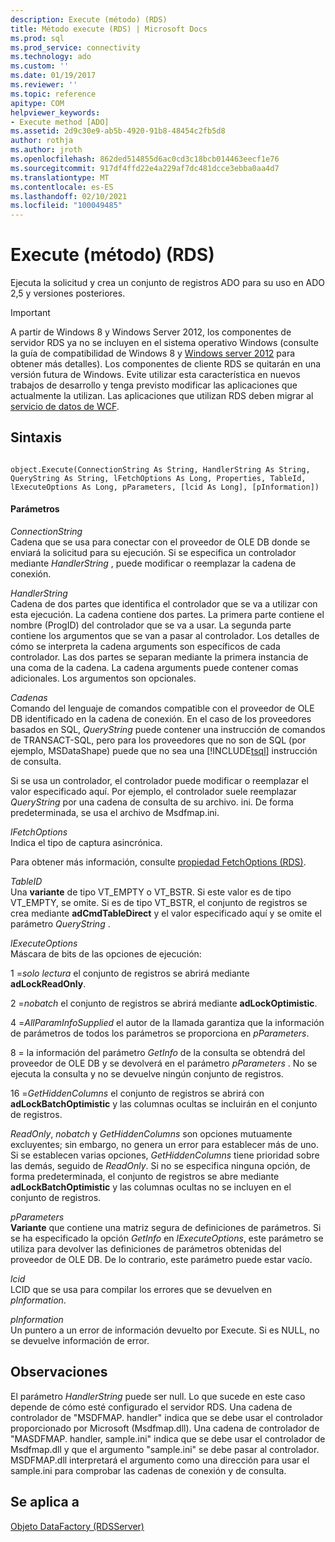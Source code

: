 ```yaml
---
description: Execute (método) (RDS)
title: Método execute (RDS) | Microsoft Docs
ms.prod: sql
ms.prod_service: connectivity
ms.technology: ado
ms.custom: ''
ms.date: 01/19/2017
ms.reviewer: ''
ms.topic: reference
apitype: COM
helpviewer_keywords:
- Execute method [ADO]
ms.assetid: 2d9c30e9-ab5b-4920-91b8-48454c2fb5d8
author: rothja
ms.author: jroth
ms.openlocfilehash: 862ded514855d6ac0cd3c18bcb014463eecf1e76
ms.sourcegitcommit: 917df4ffd22e4a229af7dc481dcce3ebba0aa4d7
ms.translationtype: MT
ms.contentlocale: es-ES
ms.lasthandoff: 02/10/2021
ms.locfileid: "100049485"
---
```

# <a name="execute-method-rds"></a>Execute (método) (RDS)
Ejecuta la solicitud y crea un conjunto de registros ADO para su uso en ADO 2,5 y versiones posteriores.  
  
> [!IMPORTANT]
>  A partir de Windows 8 y Windows Server 2012, los componentes de servidor RDS ya no se incluyen en el sistema operativo Windows (consulte la guía de compatibilidad de Windows 8 y [Windows server 2012](https://www.microsoft.com/download/details.aspx?id=27416) para obtener más detalles). Los componentes de cliente RDS se quitarán en una versión futura de Windows. Evite utilizar esta característica en nuevos trabajos de desarrollo y tenga previsto modificar las aplicaciones que actualmente la utilizan. Las aplicaciones que utilizan RDS deben migrar al [servicio de datos de WCF](/dotnet/framework/wcf/).  
  
## <a name="syntax"></a>Sintaxis  
  
```  
  
object.Execute(ConnectionString As String, HandlerString As String, QueryString As String, lFetchOptions As Long, Properties, TableId, lExecuteOptions As Long, pParameters, [lcid As Long], [pInformation])  
```  
  
#### <a name="parameters"></a>Parámetros  
 *ConnectionString*  
 Cadena que se usa para conectar con el proveedor de OLE DB donde se enviará la solicitud para su ejecución. Si se especifica un controlador mediante *HandlerString* , puede modificar o reemplazar la cadena de conexión.  
  
 *HandlerString*  
 Cadena de dos partes que identifica el controlador que se va a utilizar con esta ejecución. La cadena contiene dos partes. La primera parte contiene el nombre (ProgID) del controlador que se va a usar. La segunda parte contiene los argumentos que se van a pasar al controlador. Los detalles de cómo se interpreta la cadena arguments son específicos de cada controlador. Las dos partes se separan mediante la primera instancia de una coma de la cadena. La cadena arguments puede contener comas adicionales. Los argumentos son opcionales.  
  
 *Cadenas*  
 Comando del lenguaje de comandos compatible con el proveedor de OLE DB identificado en la cadena de conexión. En el caso de los proveedores basados en SQL, *QueryString* puede contener una instrucción de comandos de TRANSACT-SQL, pero para los proveedores que no son de SQL (por ejemplo, MSDataShape) puede que no sea una [!INCLUDE[tsql](../../../includes/tsql-md.md)] instrucción de consulta.  
  
 Si se usa un controlador, el controlador puede modificar o reemplazar el valor especificado aquí. Por ejemplo, el controlador suele reemplazar *QueryString* por una cadena de consulta de su archivo. ini. De forma predeterminada, se usa el archivo de Msdfmap.ini.  
  
 *lFetchOptions*  
 Indica el tipo de captura asincrónica.  
  
 Para obtener más información, consulte [propiedad FetchOptions (RDS)](./fetchoptions-property-rds.md).  
  
 *TableID*  
 Una **variante** de tipo VT_EMPTY o VT_BSTR. Si este valor es de tipo VT_EMPTY, se omite. Si es de tipo VT_BSTR, el conjunto de registros se crea mediante **adCmdTableDirect** y el valor especificado aquí y se omite el parámetro *QueryString* .  
  
 *lExecuteOptions*  
 Máscara de bits de las opciones de ejecución:  
  
 1 =*solo lectura* el conjunto de registros se abrirá mediante **adLockReadOnly**.  
  
 2 =*nobatch* el conjunto de registros se abrirá mediante **adLockOptimistic**.  
  
 4 =*AllParamInfoSupplied* el autor de la llamada garantiza que la información de parámetros de todos los parámetros se proporciona en *pParameters*.  
  
 8 = la información del parámetro *GetInfo* de la consulta se obtendrá del proveedor de OLE DB y se devolverá en el parámetro *pParameters* . No se ejecuta la consulta y no se devuelve ningún conjunto de registros.  
  
 16 =*GetHiddenColumns* el conjunto de registros se abrirá con **adLockBatchOptimistic** y las columnas ocultas se incluirán en el conjunto de registros.  
  
 *ReadOnly*, *nobatch* y *GetHiddenColumns* son opciones mutuamente excluyentes; sin embargo, no genera un error para establecer más de uno. Si se establecen varias opciones, *GetHiddenColumns* tiene prioridad sobre las demás, seguido de *ReadOnly*. Si no se especifica ninguna opción, de forma predeterminada, el conjunto de registros se abre mediante **adLockBatchOptimistic** y las columnas ocultas no se incluyen en el conjunto de registros.  
  
 *pParameters*  
 **Variante** que contiene una matriz segura de definiciones de parámetros. Si se ha especificado la opción *GetInfo* en *lExecuteOptions*, este parámetro se utiliza para devolver las definiciones de parámetros obtenidas del proveedor de OLE DB. De lo contrario, este parámetro puede estar vacío.  
  
 *lcid*  
 LCID que se usa para compilar los errores que se devuelven en *pInformation*.  
  
 *pInformation*  
 Un puntero a un error de información devuelto por Execute. Si es NULL, no se devuelve información de error.  
  
## <a name="remarks"></a>Observaciones  
 El parámetro *HandlerString* puede ser null. Lo que sucede en este caso depende de cómo esté configurado el servidor RDS. Una cadena de controlador de "MSDFMAP. handler" indica que se debe usar el controlador proporcionado por Microsoft (Msdfmap.dll). Una cadena de controlador de "MASDFMAP. handler, sample.ini" indica que se debe usar el controlador de Msdfmap.dll y que el argumento "sample.ini" se debe pasar al controlador. MSDFMAP.dll interpretará el argumento como una dirección para usar el sample.ini para comprobar las cadenas de conexión y de consulta.  
  
## <a name="applies-to"></a>Se aplica a  
 [Objeto DataFactory (RDSServer)](./datafactory-object-rdsserver.md)
